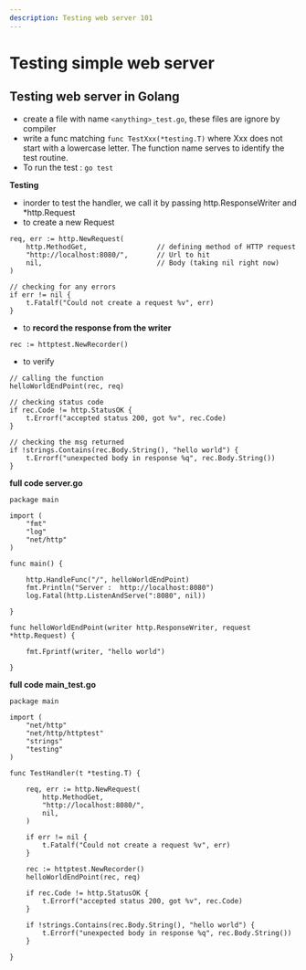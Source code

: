 ```yaml
---
description: Testing web server 101
---
```


# Testing simple web server

## Testing web server in Golang

* create a file with name `<anything>_test.go`, these files are ignore by compiler
* write a func matching `func TestXxx(*testing.T)`  where Xxx does not start with a lowercase letter. The function name serves to identify the test routine.
* To run the test : `go test`

**Testing**

* inorder to test the handler, we call it by passing http.ResponseWriter and \*http.Request
* to create a new Request

```text
req, err := http.NewRequest(
    http.MethodGet,                 // defining method of HTTP request
    "http://localhost:8080/",       // Url to hit
    nil,                            // Body (taking nil right now)
)

// checking for any errors            
if err != nil {
    t.Fatalf("Could not create a request %v", err)
}
```

* to **record the response from the writer**

```text
rec := httptest.NewRecorder()
```

* to verify

```text
// calling the function
helloWorldEndPoint(rec, req)

// checking status code
if rec.Code != http.StatusOK {
    t.Errorf("accepted status 200, got %v", rec.Code)
}

// checking the msg returned
if !strings.Contains(rec.Body.String(), "hello world") {
    t.Errorf("unexpected body in response %q", rec.Body.String())
}
```

**full code server.go**

```text
package main

import (
    "fmt"
    "log"
    "net/http"
)

func main() {

    http.HandleFunc("/", helloWorldEndPoint)
    fmt.Println("Server :  http://localhost:8080")
    log.Fatal(http.ListenAndServe(":8080", nil))

}

func helloWorldEndPoint(writer http.ResponseWriter, request *http.Request) {

    fmt.Fprintf(writer, "hello world")

}
```

**full code main\_test.go**

```text
package main

import (
    "net/http"
    "net/http/httptest"
    "strings"
    "testing"
)

func TestHandler(t *testing.T) {

    req, err := http.NewRequest(
        http.MethodGet,
        "http://localhost:8080/",
        nil,
    )

    if err != nil {
        t.Fatalf("Could not create a request %v", err)
    }

    rec := httptest.NewRecorder()
    helloWorldEndPoint(rec, req)

    if rec.Code != http.StatusOK {
        t.Errorf("accepted status 200, got %v", rec.Code)
    }

    if !strings.Contains(rec.Body.String(), "hello world") {
        t.Errorf("unexpected body in response %q", rec.Body.String())
    }

}
```

